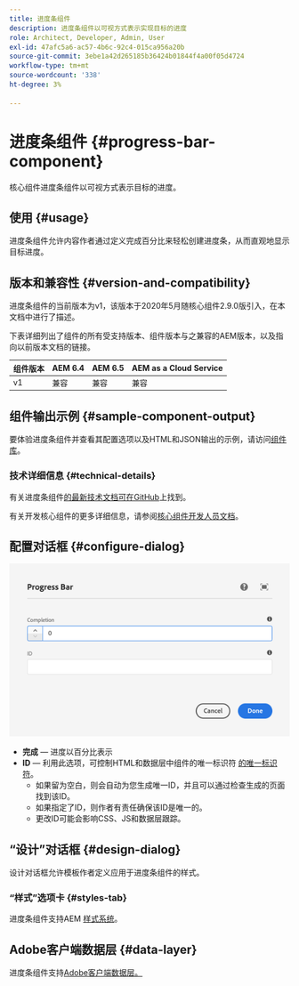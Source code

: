 ```yaml
---
title: 进度条组件
description: 进度条组件以可视方式表示实现目标的进度
role: Architect, Developer, Admin, User
exl-id: 47afc5a6-ac57-4b6c-92c4-015ca956a20b
source-git-commit: 3ebe1a42d265185b36424b01844f4a00f05d4724
workflow-type: tm+mt
source-wordcount: '338'
ht-degree: 3%

---
```


# 进度条组件 {#progress-bar-component}

核心组件进度条组件以可视方式表示目标的进度。

## 使用 {#usage}

进度条组件允许内容作者通过定义完成百分比来轻松创建进度条，从而直观地显示目标进度。

## 版本和兼容性 {#version-and-compatibility}

进度条组件的当前版本为v1，该版本于2020年5月随核心组件2.9.0版引入，在本文档中进行了描述。

下表详细列出了组件的所有受支持版本、组件版本与之兼容的AEM版本，以及指向以前版本文档的链接。

| 组件版本 | AEM 6.4 | AEM 6.5 | AEM as a Cloud Service |
|---|---|---|---|
| v1 | 兼容 | 兼容 | 兼容 |

## 组件输出示例 {#sample-component-output}

要体验进度条组件并查看其配置选项以及HTML和JSON输出的示例，请访问[组件库](https://adobe.com/go/aem_cmp_library_progressbar)。

### 技术详细信息 {#technical-details}

有关进度条组件[的最新技术文档可在GitHub](https://adobe.com/go/aem_cmp_tech_progress_v1)上找到。

有关开发核心组件的更多详细信息，请参阅[核心组件开发人员文档](/help/developing/overview.md)。

## 配置对话框 {#configure-dialog}

![进度条组件的编辑对话框](/help/assets/progress-bar-edit.png)

* **完成**  — 进度以百分比表示
* **ID**  — 利用此选项，可控制HTML和数据层中组件的唯一标识符 [的唯一标识符](/help/developing/data-layer/overview.md)。
   * 如果留为空白，则会自动为您生成唯一ID，并且可以通过检查生成的页面找到该ID。
   * 如果指定了ID，则作者有责任确保该ID是唯一的。
   * 更改ID可能会影响CSS、JS和数据层跟踪。

## “设计”对话框 {#design-dialog}

设计对话框允许模板作者定义应用于进度条组件的样式。

### “样式”选项卡 {#styles-tab}

进度条组件支持AEM [样式系统](/help/get-started/authoring.md#component-styling)。

## Adobe客户端数据层 {#data-layer}

进度条组件支持[Adobe客户端数据层。](/help/developing/data-layer/overview.md)
